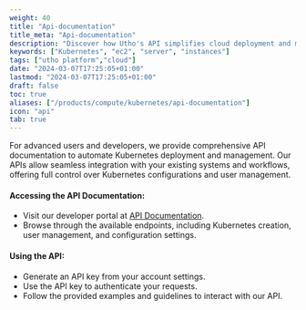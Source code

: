 ```yaml
---
weight: 40
title: "Api-documentation"
title_meta: "Api-documentation"
description: "Discover how Utho's API simplifies cloud deployment and management allowing you to integrate seamlessly with your Kubernetes infrastructure"
keywords: ["Kubernetes", "ec2", "server", "instances"]
tags: ["utho platform","cloud"]
date: "2024-03-07T17:25:05+01:00"
lastmod: "2024-03-07T17:25:05+01:00"
draft: false
toc: true
aliases: ["/products/compute/kubernetes/api-documentation"]
icon: "api"
tab: true
---
```

For advanced users and developers, we provide comprehensive API documentation to automate Kubernetes deployment and management. Our APIs allow seamless integration with your existing systems and workflows, offering full control over Kubernetes configurations and user management.

#### Accessing the API Documentation:

* Visit our developer portal at [API Documentation](https://utho.com/api-docs/?utm_source=docs#api-Kubernetes).
* Browse through the available endpoints, including Kubernetes creation, user management, and configuration settings.

#### Using the API:

* Generate an API key from your account settings.
* Use the API key to authenticate your requests.
* Follow the provided examples and guidelines to interact with our API.
